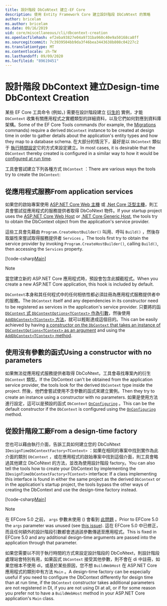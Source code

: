 ```yaml
---
title: 設計階段 DbCoNtext 建立-EF Core
description: 使用 Entity Framework Core 建立設計階段 DbCoNtext 的策略
author: bricelam
ms.author: bricelam
ms.date: 09/16/2019
uid: core/miscellaneous/cli/dbcontext-creation
ms.openlocfilehash: ef2eba93827e04a9731ba960c40e9a50168ca8ff
ms.sourcegitcommit: 7c3939504bb9da3f46bea3443638b808c04227c2
ms.translationtype: MT
ms.contentlocale: zh-TW
ms.lasthandoff: 09/09/2020
ms.locfileid: "89619451"
---
```

# <a name="design-time-dbcontext-creation"></a><span data-ttu-id="d12be-103">設計階段 DbContext 建立</span><span class="sxs-lookup"><span data-stu-id="d12be-103">Design-time DbContext Creation</span></span>

<span data-ttu-id="d12be-104">某些 EF Core 工具命令 (例如，) 需要在設計階段建立 [衍生的][1] 實例，才能 `DbContext` 收集有關應用程式之實體類型的詳細資料，以及它們如何對應到資料庫架構。</span><span class="sxs-lookup"><span data-stu-id="d12be-104">Some of the EF Core Tools commands (for example, the [Migrations][1] commands) require a derived `DbContext` instance to be created at design time in order to gather details about the application's entity types and how they map to a database schema.</span></span> <span data-ttu-id="d12be-105">在大部分的情況下，最好是以 `DbContext` 類似于 [執行時間設定][2]它的方式來設定建立。</span><span class="sxs-lookup"><span data-stu-id="d12be-105">In most cases, it is desirable that the `DbContext` thereby created is configured in a similar way to how it would be [configured at run time][2].</span></span>

<span data-ttu-id="d12be-106">工具會嘗試建立下列各種方式 `DbContext` ：</span><span class="sxs-lookup"><span data-stu-id="d12be-106">There are various ways the tools try to create the `DbContext`:</span></span>

## <a name="from-application-services"></a><span data-ttu-id="d12be-107">從應用程式服務</span><span class="sxs-lookup"><span data-stu-id="d12be-107">From application services</span></span>

<span data-ttu-id="d12be-108">如果您的啟始專案使用 [ASP.NET Core Web 主機][3] 或 [.Net Core 泛型主機][4]，則工具會嘗試從應用程式的服務提供者取得 DbCoNtext 物件。</span><span class="sxs-lookup"><span data-stu-id="d12be-108">If your startup project uses the [ASP.NET Core Web Host][3] or [.NET Core Generic Host][4], the tools try to obtain the DbContext object from the application's service provider.</span></span>

<span data-ttu-id="d12be-109">這些工具會先藉由 `Program.CreateHostBuilder()` 叫用、呼叫 `Build()` ，然後存取屬性來嘗試取得服務提供者 `Services` 。</span><span class="sxs-lookup"><span data-stu-id="d12be-109">The tools first try to obtain the service provider by invoking `Program.CreateHostBuilder()`, calling `Build()`, then accessing the `Services` property.</span></span>

[!code-csharp[Main](../../../../samples/core/Miscellaneous/CommandLine/ApplicationService.cs)]

> [!NOTE]
> <span data-ttu-id="d12be-110">當您建立新的 ASP.NET Core 應用程式時，預設會包含此攔截程式。</span><span class="sxs-lookup"><span data-stu-id="d12be-110">When you create a new ASP.NET Core application, this hook is included by default.</span></span>

<span data-ttu-id="d12be-111">`DbContext`本身和其任何程式中的任何相依性都必須註冊為應用程式服務提供者中的服務。</span><span class="sxs-lookup"><span data-stu-id="d12be-111">The `DbContext` itself and any dependencies in its constructor need to be registered as services in the application's service provider.</span></span> <span data-ttu-id="d12be-112">只要將的函[ `DbContext` 式 `DbContextOptions<TContext>` 作為引數][5]，然後使用[ `AddDbContext<TContext>` 方法][6]，就可以輕鬆達成這個目的。</span><span class="sxs-lookup"><span data-stu-id="d12be-112">This can be easily achieved by having [a constructor on the `DbContext` that takes an instance of `DbContextOptions<TContext>` as an argument][5] and using the [`AddDbContext<TContext>` method][6].</span></span>

## <a name="using-a-constructor-with-no-parameters"></a><span data-ttu-id="d12be-113">使用沒有參數的函式</span><span class="sxs-lookup"><span data-stu-id="d12be-113">Using a constructor with no parameters</span></span>

<span data-ttu-id="d12be-114">如果無法從應用程式服務提供者取得 DbCoNtext，工具會尋找專案內的衍生 `DbContext` 類型。</span><span class="sxs-lookup"><span data-stu-id="d12be-114">If the DbContext can't be obtained from the application service provider, the tools look for the derived `DbContext` type inside the project.</span></span> <span data-ttu-id="d12be-115">然後，他們會嘗試使用不含參數的函式來建立實例。</span><span class="sxs-lookup"><span data-stu-id="d12be-115">Then they try to create an instance using a constructor with no parameters.</span></span> <span data-ttu-id="d12be-116">如果是使用方法進行設定，這可以是預設的函式 `DbContext` [`OnConfiguring`][7] 。</span><span class="sxs-lookup"><span data-stu-id="d12be-116">This can be the default constructor if the `DbContext` is configured using the [`OnConfiguring`][7] method.</span></span>

## <a name="from-a-design-time-factory"></a><span data-ttu-id="d12be-117">從設計階段工廠</span><span class="sxs-lookup"><span data-stu-id="d12be-117">From a design-time factory</span></span>

<span data-ttu-id="d12be-118">您也可以藉由執行介面，告訴工具如何建立您的 DbCoNtext `IDesignTimeDbContextFactory<TContext>` ：如果在相同的專案中找到實作為此介面的類別 `DbContext` ，或在應用程式的啟始專案中找到這個介面，則工具會略過其他建立 DbCoNtext 的方法，並改為使用設計階段 factory。</span><span class="sxs-lookup"><span data-stu-id="d12be-118">You can also tell the tools how to create your DbContext by implementing the `IDesignTimeDbContextFactory<TContext>` interface: If a class implementing this interface is found in either the same project as the derived `DbContext` or in the application's startup project, the tools bypass the other ways of creating the DbContext and use the design-time factory instead.</span></span>

[!code-csharp[Main](../../../../samples/core/Miscellaneous/CommandLine/BloggingContextFactory.cs)]

> [!NOTE]
> <span data-ttu-id="d12be-119">在 EFCore 5.0 之前， `args` 參數未使用 () 會看到 [此問題][8] 。</span><span class="sxs-lookup"><span data-stu-id="d12be-119">Prior to EFCore 5.0 the `args` parameter was unused (see [this issue][8]).</span></span>
> <span data-ttu-id="d12be-120">這在 EFCore 5.0 中已修正，而且任何額外的設計階段引數都會透過該參數傳遞至應用程式。</span><span class="sxs-lookup"><span data-stu-id="d12be-120">This is fixed in EFCore 5.0 and any additional design-time arguments are passed into the application through that parameter.</span></span>

<span data-ttu-id="d12be-121">如果您需要以不同于執行時間的方式來設定設計階段的 DbCoNtext，則設計階段處理站會特別有用，如果函式 `DbContext` 接受其他參數，則不會在 di 中註冊，如果您根本不使用 di，或基於某些原因，您不想 `BuildWebHost` 在 ASP.NET Core 應用程式的類別中有方法 `Main` 。</span><span class="sxs-lookup"><span data-stu-id="d12be-121">A design-time factory can be especially useful if you need to configure the DbContext differently for design time than at run time, if the `DbContext` constructor takes additional parameters are not registered in DI, if you are not using DI at all, or if for some reason you prefer not to have a `BuildWebHost` method in your ASP.NET Core application's `Main` class.</span></span>

  [1]: xref:core/managing-schemas/migrations/index
  [2]: xref:core/miscellaneous/configuring-dbcontext
  [3]: /aspnet/core/fundamentals/host/web-host
  [4]: /aspnet/core/fundamentals/host/generic-host
  [5]: xref:core/miscellaneous/configuring-dbcontext#constructor-argument
  [6]: xref:core/miscellaneous/configuring-dbcontext#using-dbcontext-with-dependency-injection
  [7]: xref:core/miscellaneous/configuring-dbcontext#onconfiguring
  [8]: https://github.com/aspnet/EntityFrameworkCore/issues/8332
